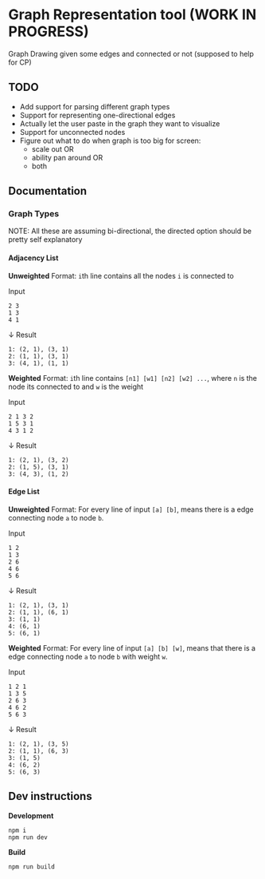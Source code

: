 # Graph Representation tool (WORK IN PROGRESS)
Graph Drawing given some edges and connected or not (supposed to help for CP)

## TODO
- Add support for parsing different graph types
- Support for representing one-directional edges
- Actually let the user paste in the graph they want to visualize
- Support for unconnected nodes
- Figure out what to do when graph is too big for screen:
  - scale out OR
  - ability pan around OR
  - both


## Documentation

### Graph Types
NOTE: All these are assuming bi-directional, the directed option should be pretty self explanatory
#### Adjacency List
**Unweighted**
Format:
`i`th line contains all the nodes `i` is connected to

Input
```
2 3
1 3
4 1
```
↓ Result
```
1: (2, 1), (3, 1)
2: (1, 1), (3, 1)
3: (4, 1), (1, 1)
```
**Weighted**
Format:
`i`th line contains `[n1] [w1] [n2] [w2] ...`, where `n` is the node its connected to and `w` is the weight

Input
```
2 1 3 2
1 5 3 1
4 3 1 2
```
↓ Result
```
1: (2, 1), (3, 2)
2: (1, 5), (3, 1)
3: (4, 3), (1, 2)
```
#### Edge List
**Unweighted**
Format: For every line of input `[a] [b]`, means there is a edge connecting node `a` to node `b`.

Input
```
1 2
1 3
2 6
4 6
5 6
```
↓ Result
```
1: (2, 1), (3, 1)
2: (1, 1), (6, 1)
3: (1, 1)
4: (6, 1)
5: (6, 1)
```

**Weighted**
Format: For every line of input `[a] [b] [w]`, means that there is a edge connecting node `a` to node `b` with weight `w`.

Input
```
1 2 1
1 3 5
2 6 3
4 6 2
5 6 3
```
↓ Result
```
1: (2, 1), (3, 5)
2: (1, 1), (6, 3)
3: (1, 5)
4: (6, 2)
5: (6, 3)
```


## Dev instructions
**Development**
```
npm i
npm run dev
```

**Build**
```
npm run build
```